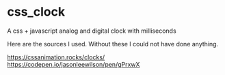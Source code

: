 # css_clock
A css + javascript analog and digital clock with milliseconds

Here are the sources I used. Without these I could not have done anything.

https://cssanimation.rocks/clocks/
https://codepen.io/jasonleewilson/pen/gPrxwX

